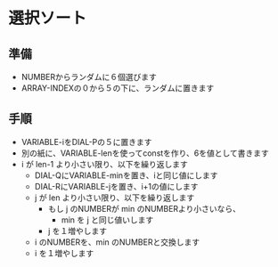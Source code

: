 # 選択ソート

## 準備
- NUMBERからランダムに６個選びます
- ARRAY-INDEXの０から５の下に、ランダムに置きます

## 手順
- VARIABLE-iをDIAL-Pの５に置きます
- 別の紙に、VARIABLE-lenを使ってconstを作り、6を値として書きます
- i が len-1 より小さい限り、以下を繰り返します
    - DIAL-QにVARIABLE-minを置き、iと同じ値にします
    - DIAL-RにVARIABLE-jを置き、i+1の値にします
    - j が len より小さい限り、以下を繰り返します
        - もし j のNUMBERが min のNUMBERより小さいなら、
            - min を j と同じ値いします
        - j を１増やします
    - i のNUMBERを、min のNUMBERと交換します
    - i を１増やします 